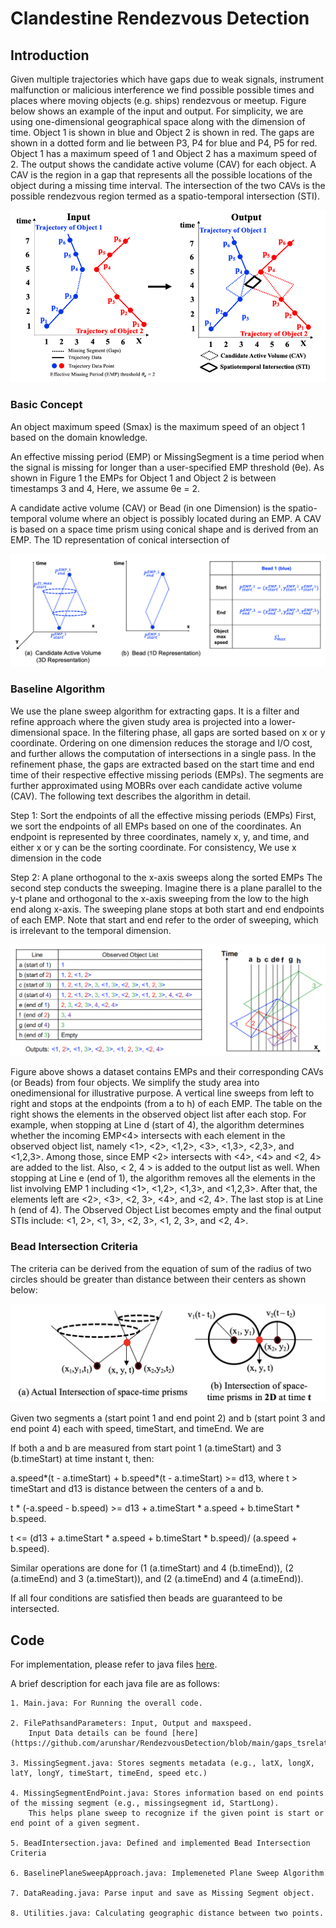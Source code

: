 # Clandestine Rendezvous Detection

## Introduction

Given multiple trajectories which have gaps due to weak signals, instrument malfunction or malicious interference we find possible possible times and places where moving objects (e.g. ships) rendezvous or meetup. Figure below shows an example of the input and output. For simplicity, we are using one-dimensional geographical space along with the dimension of time. Object 1 is shown in blue and Object 2 is shown in red. The gaps are shown in a dotted form and lie between P3, P4 for blue and P4, P5 for red. Object 1 has a maximum speed of 1 and Object 2 has a maximum speed of 2. The output shows the candidate active volume (CAV) for each object. A CAV is the region in a gap that represents all the possible locations of the object during a missing time interval. The intersection of the two CAVs is the possible rendezvous region termed as a spatio-temporal intersection (STI).

![Image](https://github.com/arunshar/RendezvousDetection/blob/main/images/InputOutput.png)


### Basic Concept

An object maximum speed (Smax) is the maximum speed of an object 1 based on the domain knowledge.

An effective missing period (EMP) or MissingSegment is a time period when the signal is missing for longer than a user-specified EMP threshold (θe). As shown in Figure 1 the EMPs for Object 1 and Object 2 is between timestamps 3 and 4, Here, we assume θe = 2.

A candidate active volume (CAV) or Bead (in one Dimension) is the spatio-temporal volume where an object is possibly located during an EMP. A CAV is based on a space time prism using conical shape and is derived from an EMP. The 1D representation of conical intersection of 

<!-- ![Image](https://github.com/arunshar/Distributed-Systems/blob/master/GroupMessenger2/images/ISIS_Algorithm_Working.gif) -->
![Image](https://github.com/arunshar/RendezvousDetection/blob/main/images/CAV_and_Bead.png)

### Baseline Algorithm
 We use the plane sweep algorithm for extracting gaps. It is a filter and refine approach where the given study area is projected into a lower-dimensional space. In the filtering phase, all gaps are sorted based on x or y coordinate. Ordering on one dimension reduces the storage and I/O cost, and further allows the computation of intersections in a single pass. In the refinement phase, the gaps are extracted based on the start time and end time of their respective effective missing periods (EMPs). The segments are further approximated using MOBRs over each candidate active volume (CAV). The following text describes the algorithm in detail.

Step 1: Sort the endpoints of all the effective missing periods (EMPs)
First, we sort the endpoints of all EMPs based on one of the coordinates. An endpoint is represented by three coordinates, namely x, y, and time, and either x or y can be the sorting coordinate. For consistency, We use x dimension in the code 

Step 2: A plane orthogonal to the x-axis sweeps along the sorted EMPs
The second step conducts the sweeping.
Imagine there is a plane parallel to the y-t plane and orthogonal to the x-axis sweeping from the low to the high end along x-axis. The sweeping plane stops at both start and end endpoints of each EMP. Note that  start and end refer to the order of sweeping, which is irrelevant to the temporal dimension.

![Image](https://github.com/arunshar/RendezvousDetection/blob/main/images/Intersections.png)

Figure above shows a dataset contains EMPs and their corresponding CAVs (or Beads) from four objects. We simplify the study area into onedimensional for illustrative purpose. A vertical line sweeps from left to right and stops at the endpoints (from a to h) of each EMP. The table on the right shows the elements in the observed object list after each stop. For example, when stopping at Line d (start of 4), the algorithm determines whether the incoming EMP<4> intersects with each element in the observed object list, namely
<1>, <2>, <1,2>, <3>, <1,3>, <2,3>, and <1,2,3>. Among those, since EMP <2> intersects with <4>, <4> and <2, 4> are added to the list. Also, < 2, 4 > is added to the output
list as well. When stopping at Line e (end of 1), the algorithm removes all the elements in the list involving EMP 1 including <1>, <1,2>, <1,3>, and <1,2,3>. After that, the elements left are <2>, <3>, <2, 3>, <4>, and <2, 4>. The last stop is at Line h (end of 4). The Observed Object List becomes empty and the final output STIs include: <1, 2>, <1, 3>, <2, 3>, <1, 2, 3>, and <2, 4>.

### Bead Intersection Criteria

The criteria can be derived from the equation of sum of the radius of two circles should be greater than distance between their centers as shown below:

![Image](https://github.com/arunshar/RendezvousDetection/blob/main/images/Intersection_Criteria.png)

Given two segments a (start point 1 and end point 2) and b (start point 3 and end point 4) each with speed, timeStart, and timeEnd. We are 

If both a and b are measured from start point 1 (a.timeStart) and 3 (b.timeStart) at time instant t, then:

a.speed*(t - a.timeStart) + b.speed*(t - a.timeStart) >= d13, where t > timeStart and d13 is distance between the centers of a and b.

t * (-a.speed - b.speed) >= d13 + a.timeStart * a.speed + b.timeStart * b.speed.

t <= (d13 + a.timeStart * a.speed + b.timeStart * b.speed)/ (a.speed + b.speed).

Similar operations are done for (1 (a.timeStart) and 4 (b.timeEnd)), (2 (a.timeEnd) and 3 (a.timeStart)), and (2 (a.timeEnd) and 4 (a.timeEnd)).

If all four conditions are satisfied then beads are guaranteed to be intersected.

## Code

For implementation, please refer to java files [here](https://github.com/arunshar/RendezvousDetection/tree/main/src/rendezvous).

A brief description for each java file are as follows:

	1. Main.java: For Running the overall code.

	2. FilePathsandParameters: Input, Output and maxspeed.
		Input Data details can be found [here](https://github.com/arunshar/RendezvousDetection/blob/main/gaps_tsrelative_t30_noNoise.csv) 

	3. MissingSegment.java: Stores segments metadata (e.g., latX, longX, latY, longY, timeStart, timeEnd, speed etc.)

	4. MissingSegmentEndPoint.java: Stores information based on end points of the missing segment (e.g., missingsegment id, StartLong). 
		This helps plane sweep to recognize if the given point is start or end point of a given segment.

	5. BeadIntersection.java: Defined and implemented Bead Intersection Criteria

	6. BaselinePlaneSweepApproach.java: Implemeneted Plane Sweep Algorithm

	7. DataReading.java: Parse input and save as Missing Segment object.

	8. Utilities.java: Calculating geographic distance between two points.

